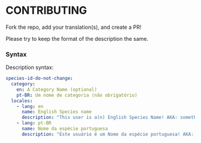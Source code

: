 # CONTRIBUTING

Fork the repo, add your translation(s), and create a PR!

Please try to keep the format of the description the same.

### Syntax

Description syntax:

```yaml
species-id-do-not-change:
  category:
    en: A Category Name (optional)
    pt-BR: Um nome de categoria (não obrigatório)
  locales:
    - lang: en
      name: English Species name
      description: "This user is a(n) English Species Name! AKA: something, something else"
    - lang: pt-BR
      name: Nome da espécie portuguesa
      description: "Este usuário é um Nome da espécie portuguesa! AKA: Algo, algo mais"
```
